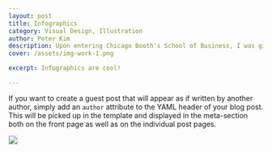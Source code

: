 ```yaml
---
layout: post
title: Infographics
category: Visual Design, Illustration
author: Peter Kim
description: Upon entering Chicago Booth's School of Business, I was given a task that was set aside and needed immediate attention.  Given two days, I was able to create this Social Media Year in Review info-graphic.  Organized by months, I was trying to find a way to bring simplicity to a heavily text based year in review.  By creating icon's for each achievement, it captured the attention of the viewer and helped each one stand out. The color palette was limited to Chicago Booth's colors. Overall, the design was a success and helped my client present his work with great success. 
cover: /assets/img-work-1.png

excerpt: Infographics are cool!

---
```


If you want to create a guest post that will appear as if written by another author, simply add an `author` attribute to the 
YAML header of your blog post. This will be picked up in the template and displayed in the meta-section both on the front page 
as well as on the individual post pages.

<img style="max-width:100%;border:1px solid #ddd;" src="http://www.peterysk.com/uploads/4/7/0/9/4709579/3467809_orig.png"></img>
